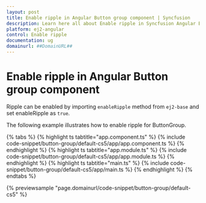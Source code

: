 ```yaml
---
layout: post
title: Enable ripple in Angular Button group component | Syncfusion
description: Learn here all about Enable ripple in Syncfusion Angular Button group component of Syncfusion Essential JS 2 and more.
platform: ej2-angular
control: Enable ripple 
documentation: ug
domainurl: ##DomainURL##
---
```


# Enable ripple in Angular Button group component

Ripple can be enabled by importing `enableRipple` method from `ej2-base` and set enableRipple as `true`.

The following example illustrates how to enable ripple for ButtonGroup.

<!-- markdownlint-disable MD033 -->

{% tabs %}
{% highlight ts tabtitle="app.component.ts" %}
{% include code-snippet/button-group/default-cs5/app/app.component.ts %}
{% endhighlight %}
{% highlight ts tabtitle="app.module.ts" %}
{% include code-snippet/button-group/default-cs5/app/app.module.ts %}
{% endhighlight %}
{% highlight ts tabtitle="main.ts" %}
{% include code-snippet/button-group/default-cs5/app/main.ts %}
{% endhighlight %}
{% endtabs %}
  
{% previewsample "page.domainurl/code-snippet/button-group/default-cs5" %}